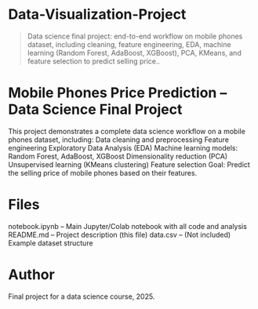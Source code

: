 # Data-Visualization-Project
> Data science final project: end-to-end workflow on mobile phones dataset, including cleaning, feature engineering, EDA, machine learning (Random Forest, AdaBoost, XGBoost), PCA, KMeans, and feature selection to predict selling price..
>
# Mobile Phones Price Prediction – Data Science Final Project
This project demonstrates a complete data science workflow on a mobile phones dataset, including:
Data cleaning and preprocessing
Feature engineering
Exploratory Data Analysis (EDA)
Machine learning models: Random Forest, AdaBoost, XGBoost
Dimensionality reduction (PCA)
Unsupervised learning (KMeans clustering)
Feature selection
Goal: Predict the selling price of mobile phones based on their features.

# Files
notebook.ipynb – Main Jupyter/Colab notebook with all code and analysis
README.md – Project description (this file)
data.csv – (Not included) Example dataset structure

# Author
Final project for a data science course, 2025.
